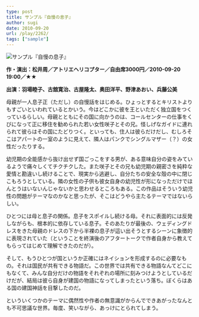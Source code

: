 ```yaml
---
type: post
title: サンプル『自慢の息子』
author: sugi
date: 2010-09-20
url: /play/2262/
tags: ["sample"]
---
```

<img src="/images/play/20100920.jpg" alt="サンプル『自慢の息子』" class="alignleft" />

**作・演出：松井周／アトリエヘリコプター／自由席3000円／2010-09-20 19:00／★★**

**出演：羽場睦子、古舘寛治、古屋隆太、奥田洋平、野津あおい、兵藤公美**

母親が一人息子正（ただし）の自慢話をはじめる。ひょっとするとキリストよりもすごいといわれているとかいう。今はどこかに彼を王といただく独立国をつくっているらしい。母親とともにその国に向かうのは、コールセンターの仕事をくびになって正に移住を勧められた若い女性咲子とその兄。怪しげなガイドに連れられて彼らはその国にたどりつく。といっても、住人は彼らだけだし、むしろそこはアパートの一室のように見えて、隣人はパンクでシングルマザー（？）の女性だったりする。

幼児期の全能感から抜け出せず国ごっこをする男が、ある意味自分の姿をみているようで痛々しくてチクチクした。また咲子とその兄も幼児期の親密さを純粋な愛情と勘違いし続けることで、現実から逃避し、自分たちの安全な殻の中に閉じこもろうとしている。隣の女性の子供も彼女自身の幼児性が形になっただけでほんとうはいないんじゃないかと思わせるところもある。この作品はそういう幼児性の問題がテーマなのかなと思ったが、そこはどうやら主たるテーマではないらしい。

ひとつには母と息子の関係。息子をスポイルし続ける母。それに表面的には反発しながらも、根本的に依存している息子。そのあたりが最後の、ウェディングドレスをきた母親のドレスの下から半裸の息子が這い出そうとするシーンに象徴的に表現されていた（ということを終演後のアフタートークで作者自身から教えてもらってはじめて理解できたのだが）。

そして、もうひとつが国というか正確にはネイションを形成するのに必要なもの。それは国民が共有できる物語だ。この世界では共有できる物語なんてどこにもなくて、みんな自分だけの物語をそれぞれの場所に刻みつけようとしているだけだが、結局は彼ら自身が建国の物語になってしまったという落ち。ぼくらはある国の建国神話を目撃したのだ。

といういくつかのテーマに偶然性や作者の無意識がからんでできあがったなんとも不可思議な世界。毎度、笑いながら、あっけにとられてしまう。
